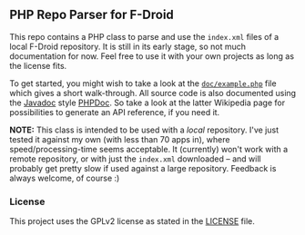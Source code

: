 ## PHP Repo Parser for F-Droid
This repo contains a PHP class to parse and use the `index.xml` files of a local
F-Droid repository. It is still in its early stage, so not much documentation
for now. Feel free to use it with your own projects as long as the license fits.

To get started, you might wish to take a look at the
[`doc/example.php`](doc/example.php) file which gives a short walk-through.
All source code is also documented using the
[Javadoc](https://en.wikipedia.org/wiki/Javadoc) style
[PHPDoc](https://en.wikipedia.org/wiki/PHPDoc). So take a look at the latter
Wikipedia page for possibilities to generate an API reference, if you need it.

**NOTE:** This class is intended to be used with a *local* repository. I've just
tested it against my own (with less than 70 apps in), where speed/processing-time
seems acceptable. It (currently) won't work with a remote repository, or with
just the `index.xml` downloaded – and will probably get pretty slow if used
against a large repository. Feedback is always welcome, of course :)


### License
This project uses the GPLv2 license as stated in the [LICENSE](LICENSE) file.

